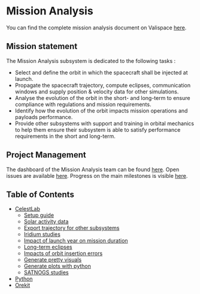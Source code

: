 # Mission Analysis

You can find the complete mission analysis document on Valispace [here](https://tolosat.valispace.com/project/26/analyses/32).

## Mission statement
The Mission Analysis subsystem is dedicated to the following tasks :
- Select and define the orbit in which the spacecraft shall be injected at launch.
- Propagate the spacecraft trajectory, compute eclipses, communication windows and supply position & velocity data for other simulations.
- Analyse the evolution of the orbit in the short- and long-term to ensure compliance with regulations and mission requirements.
- Identify how the evolution of the orbit impacts mission operations and payloads performance.
- Provide other subsystems with support and training in orbital mechanics to help them ensure their subsystem is able to satisfy performance requirements in the short and long-term.

## Project Management
The dashboard of the Mission Analysis team can be found [here](https://github.com/orgs/TOLOSAT/projects/1/views/1).
Open issues are available [here](https://github.com/TOLOSAT/mission-analysis/issues).
Progress on the main milestones is visible [here](https://github.com/TOLOSAT/mission-analysis/milestones).

## Table of Contents
<!-- Start TOC (do not remove me) -->
* [CelestLab](celestlab)
  * [Setup guide](celestlab/Celestlabsetup)
  * [Solar activity data](celestlab/Data)
  * [Export trajectory for other subsystems](celestlab/ExportTrajectory)
  * [Iridium studies](celestlab/Iridium)
  * [Impact of launch year on mission duration](celestlab/LaunchYearMissionDuration)
  * [Long-term eclipses](celestlab/LongTermEclipses)
  * [Impacts of orbit insertion errors](celestlab/OrbitInsertionErrors)
  * [Generate pretty visuals](celestlab/PrettyVisuals)
  * [Generate plots with python](celestlab/PythonPlots)
  * [SATNOGS studies](celestlab/SATNOGS)
* [Python](python)
* [Orekit](orekit)
<!-- End TOC (do not remove me) -->
